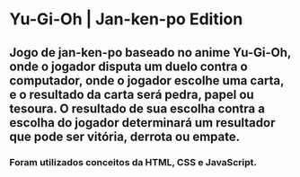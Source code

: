 # Yu-Gi-Oh | Jan-ken-po Edition

## Jogo de jan-ken-po baseado no anime Yu-Gi-Oh, onde o jogador disputa um duelo contra o computador, onde o jogador escolhe uma carta, e o resultado da carta será pedra, papel ou tesoura. O resultado de sua escolha contra a escolha do jogador determinará um resultador que pode ser vitória, derrota ou empate.
### Foram utilizados conceitos da HTML, CSS e JavaScript.
